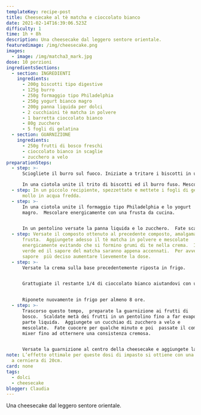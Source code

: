 ```yaml
---
templateKey: recipe-post
title: Cheesecake al tè matcha e cioccolato bianco
date: 2021-02-14T16:39:06.523Z
difficulty: 1
time: 1h + 8h
description: Una cheesecake dal leggero sentore orientale.
featuredimage: /img/cheesecake.png
images:
  - image: /img/matcha3_mark.jpg
dose: 10 porzioni
ingredientsSections:
  - section: INGREDIENTI
    ingredients:
      - 200g biscotti tipo digestive
      - 125g burro
      - 250g formaggio tipo Philadelphia
      - 250g yogurt bianco magro
      - 200g panna liquida per dolci
      - 2 cucchiaini tè matcha in polvere
      - 1 barretta cioccolato bianco
      - 80g zucchero
      - 5 fogli di gelatina
  - section: GUARNIZIONE
    ingredients:
      - 250g frutti di bosco freschi
      - cioccolato bianco in scaglie
      - zucchero a velo
preparationSteps:
  - step: >-
      Sciogliete il burro sul fuoco. Iniziate a tritare i biscotti in un mixer.

      In una ciotola unite il trito di biscotti ed il burro fuso. Mescolate in modo tale da inumidire tutto il biscotto con il burro. Versate il composto ottenuto all’interno di una tortiera a cerniera. Livellate e compattate il composto con un cucchiaio. Riponete in frigo.
  - step: In un piccolo recipiente, spezzettate e mettete i fogli di gelatina a
      mollo in acqua fredda.
  - step: >-
      In una ciotola unite il formaggio tipo Philadelphia e lo yogurt
      magro.  Mescolare energicamente con una frusta da cucina.


      In un pentolino versate la panna liquida e lo zucchero.  Fate scaldare a fuoco basso e mescolate.  Aggiungete i 3/4 del cioccolato tagliato precedentemente a pezzi molto piccoli.  Continuate a sobbollire mescolando fino a quando il cioccolato non si sarà completamente sciolto.  Spegnete il gas ed aggiungete la gelatina ben strizzata.  Mescolate fino a quando si sarà completamente sciolta.
  - step: Versate il composto ottenuto al precedente composto, amalgamando con la
      frusta.  Aggiungete adesso il tè matcha in polvere e mescolate
      energicamente evitando che si formino grumi di te nella crema.  Il colore
      verde ed il sapore del matcha saranno appena accennati.  Per avvertire un
      sapore  più deciso aumentare lievemente la dose.
  - step: >-
      Versate la crema sulla base precedentemente riposta in frigo.


      Grattugiate il restante 1/4 di cioccolato bianco aiutandovi con un pelapatate per creare dei riccioli di cioccolato.  Spolverizzate omogeneamente la crema con i riccioli di cioccolato.


      Riponete nuovamente in frigo per almeno 8 ore.
  - step: >-
      Trascorso questo tempo,  preparate la guarnizione ai frutti di
      bosco.  Scaldate metà dei frutti in un pentolino fino a far evaporare la
      parte liquida.  Aggiungete un cucchiao di zucchero a velo e
      mescolate.  Fate cuocere per qualche minuto e poi  passate il composto al
      mixer fino ad otternere una consistenza cremosa.


      Versate la guarnizione al centro della cheesecake e aggiungete la restante metà dei frutti di bosco freschi.  Spolverizzate con dello zucchero a velo per completare il piatto.
note: L’effetto ottimale per queste dosi di impasto si ottiene con una tortiera
  a cerniera di 20cm.
card: none
tags:
  - dolci
  - cheesecake
blogger: Claudia
---
```

Una cheesecake dal leggero sentore orientale.